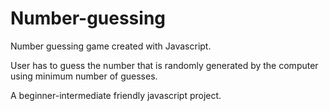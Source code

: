 # Number-guessing

Number guessing game created with Javascript. 

User has to guess the number that is randomly generated by the computer using minimum number of guesses. 

A beginner-intermediate friendly javascript project.


